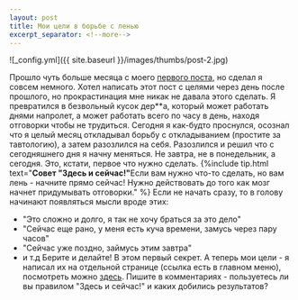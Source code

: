 ```yaml
---
layout: post
title: Мои цели в борьбе с ленью
excerpt_separator: <!--more-->
---
```

![_config.yml]({{ site.baseurl }}/images/thumbs/post-2.jpg)

Прошло чуть больше месяца с моего [первого поста](http://cash3.ru/nachalo-borby-s-lenyu/), но сделал я совсем немного. Хотел написать этот пост с целями через день после прошлого, но прокрастинация мне никак не давала этого сделать. Я превратился в безвольный кусок дер**а, который может работать днями напролет, а может работать всего по часу в день, находя отговорки чтобы не трудиться.
Сегодня я как-будто проснулся, осознал что я целый месяц откладывал борьбу с откладыванием (простите за тавтологию), а затем разозлился на себя. Разозлился и решил что с сегодняшнего дня я начну меняться. Не завтра, не в понедельник, а сегодня. Это, кстати, первое что нужно сделать.
{%include tip.html text="<b>Совет "Здесь и сейчас!"</b>Если вам нужно что-то сделать, но вам лень - начните прямо сейчас! Нужно действовать до того как мозг начнет придумывать отговорки." %}
Если не начать сразу, то в голову начинают появляться мысли вроде этих:
* "Это сложно и долго, я так не хочу браться за это дело"
* "Сейчас еще рано, у меня есть куча времени, замусь через пару часов"
* "Сейчас уже поздно, займусь этим завтра"
* и т.д
Берите и делайте! В этом первый секрет.
А теперь мои цели - я написал их на отдельной странице (ссылка есть в главном меню), посмотреть можно [здесь](http://cash3.ru/moi-tseli). Пишите в комментариях - пользуетесь ли вы правилом "Здесь и сейчас!" и каких добились результатов?